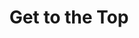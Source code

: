 ---
layout: project_landing

title: Get to the Top
description:  Game

github: gttt
img: blog/blog-layout.jpg
---